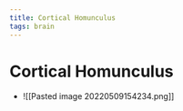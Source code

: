 ```yaml
---
title: Cortical Homunculus
tags: brain
---
```


# Cortical Homunculus
- ![[Pasted image 20220509154234.png]]








